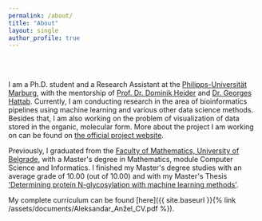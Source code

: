 ```yaml
---
permalink: /about/
title: "About"
layout: single
author_profile: true
---
```


<br>
<br>

I am a Ph.D. student and a Research Assistant at the [Philipps-Universität Marburg](https://www.uni-marburg.de/en), with the mentorship of [Prof. Dr. Dominik Heider](http://heiderlab.de/?page_id=146) and [Dr. Georges Hattab](https://ghattab.github.io/). Currently, I am conducting research in the area of bioinformatics pipelines using machine learning and various other data science methods. Besides that, I am also working on the problem of visualization of data stored in the organic, molecular form. More about the project I am working on can be found on [the official project website](https://mosla.mathematik.uni-marburg.de/gb/).


Previously, I graduated from the [Faculty of Mathematics, University of Belgrade](http://www.matf.bg.ac.rs/eng/), with a Master's degree in Mathematics, module Computer Science and Informatics. I finished my Master's degree studies with an average grade of 10.00 (out of 10.00) and with my Master's Thesis ['Determining protein N-glycosylation with machine learning methods'](https://github.com/AAnzel/Master_thesis/blob/master/Master_rad.pdf).


My complete curriculum can be found [here]({{ site.baseurl }}{% link /assets/documents/Aleksandar_Anžel_CV.pdf %}).

